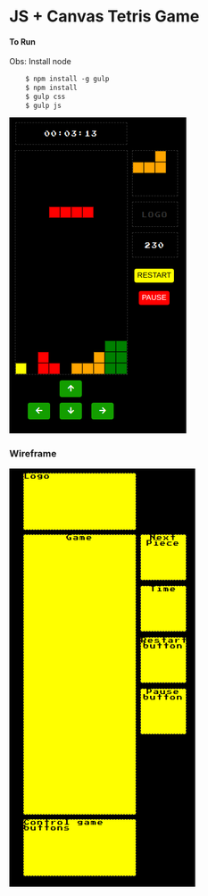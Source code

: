 # JS + Canvas Tetris Game

#### To Run

Obs: Install node

```
    $ npm install -g gulp
    $ npm install
    $ gulp css
    $ gulp js
```

![Current style](https://github.com/laisfrigerio/js-tetris-game/blob/master/images/branch/master.png "Game screenshot")

### Wireframe

![Wireframe](https://github.com/laisfrigerio/js-tetris-game/blob/next_piece/public/images/wireframe.png "Wireframe")

